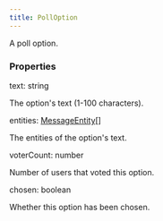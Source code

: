 ```yaml
---
title: PollOption
---
```


A poll option.

### Properties

<div class="flex flex-col gap-3"><div><div class="flex gap-2"><div class="font-mono p" id="p_text" data-anchor><span class="font-bold">text</span><span class="opacity-50">:</span> <span>string</span></div></div><div class="pl-3"><div class="no-margin">

The option's text (1-100 characters).

</div></div></div><div><div class="flex gap-2"><div class="font-mono p" id="p_entities" data-anchor><span class="font-bold">entities</span><span class="opacity-50">:</span> <a href="/types/messageentity"  >MessageEntity</a><span class="opacity-50">[]</span></div></div><div class="pl-3"><div class="no-margin">

The entities of the option's text.

</div></div></div><div><div class="flex gap-2"><div class="font-mono p" id="p_voterCount" data-anchor><span class="font-bold">voterCount</span><span class="opacity-50">:</span> <span>number</span></div></div><div class="pl-3"><div class="no-margin">

Number of users that voted this option.

</div></div></div><div><div class="flex gap-2"><div class="font-mono p" id="p_chosen" data-anchor><span class="font-bold">chosen</span><span class="opacity-50">:</span> <span>boolean</span></div></div><div class="pl-3"><div class="no-margin">

Whether this option has been chosen.

</div></div></div></div>

